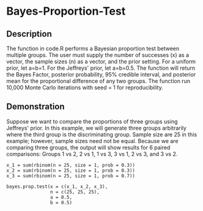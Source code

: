 # Bayes-Proportion-Test
## Description
The function in code.R performs a Bayesian proportion test between multiple groups.  The user must supply the number of successes (x) as a vector, the sample sizes (n) as a vector, and the prior setting.  For a uniform prior, let a=b=1. For the Jeffreys' prior, let a=b=0.5. The function will return the Bayes Factor, posterior probability, 95% credible interval, and posterior mean for the proportional difference of any two groups.  The function run 10,000 Monte Carlo iterations with seed = 1 for reproducibility.

## Demonstration

Suppose we want to compare the proportions of three groups using Jeffreys' prior.  In this example, we will generate three groups arbitrarily where the third group is the discriminating group.  Sample size are 25 in this example; however, sample sizes need not be equal. Because we are comparing three groups, the output will show results for 6 paired comparisons: Groups 1 vs 2, 2 vs 1, 1 vs 3, 3 vs 1, 2 vs 3, and 3 vs 2.

```
x_1 = sum(rbinom(n = 25, size = 1, prob = 0.3))
x_2 = sum(rbinom(n = 25, size = 1, prob = 0.3))
x_3 = sum(rbinom(n = 25, size = 1, prob = 0.7))

bayes.prop.test(x = c(x_1, x_2, x_3),
                n = c(25, 25, 25),
                a = 0.5,
                b = 0.5)
```
